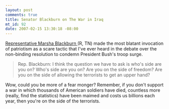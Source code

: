 ```yaml
--- 
layout: post
comments: true
title: Senator Blackburn on The War in Iraq
mt_id: 92
date: 2007-02-15 13:30:18 -08:00
---
```

[Representative Marsha Blackburn ](http://en.wikipedia.org/wiki/Marsha_Blackburn) (R, TN) made the most blatant invocation of patriotism as a scare tactic that I've ever heard in the debate over the non-binding resolution to condemn President Bush's troop surge.

<blockquote>
Rep. Blackburn: I think the question we have to ask is who's side are you on?  Who's side are you on?  Are you on the side of freedom?  Are you on the side of allowing the terrorists to get an upper hand?
</blockquote>

Wow, could you be more of a fear monger?  Remember, if you don't support a war in which thousands of American soldiers have died, countless more (really, find the statistics) have been maimed and costs us billions each year, then you're on the side of the terrorists.
